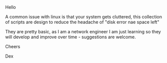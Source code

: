 Hello

A common issue with linux is that your system gets cluttered, this collection of scripts are design to reduce the headache of "disk error nae space left"

They are pretty basic, as I am a network engineer I am just learning so they will develop and improve over time - suggestions are welcome.

Cheers 

Dex

